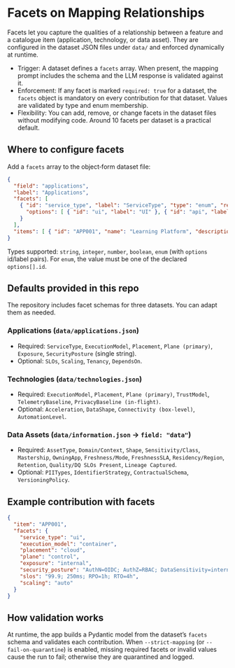 # Facets on Mapping Relationships

Facets let you capture the qualities of a relationship between a feature and a
catalogue item (application, technology, or data asset). They are configured in
the dataset JSON files under `data/` and enforced dynamically at runtime.

- Trigger: A dataset defines a `facets` array. When present, the mapping prompt
  includes the schema and the LLM response is validated against it.
- Enforcement: If any facet is marked `required: true` for a dataset, the
  `facets` object is mandatory on every contribution for that dataset. Values
  are validated by type and enum membership.
- Flexibility: You can add, remove, or change facets in the dataset files
  without modifying code. Around 10 facets per dataset is a practical default.

## Where to configure facets

Add a `facets` array to the object‑form dataset file:

```json
{
  "field": "applications",
  "label": "Applications",
  "facets": [
    { "id": "service_type", "label": "ServiceType", "type": "enum", "required": true,
      "options": [ { "id": "ui", "label": "UI" }, { "id": "api", "label": "API" } ]
    }
  ],
  "items": [ { "id": "APP001", "name": "Learning Platform", "description": "..." } ]
}
```

Types supported: `string`, `integer`, `number`, `boolean`, `enum` (with
`options` id/label pairs). For `enum`, the value must be one of the declared
`options[].id`.

## Defaults provided in this repo

The repository includes facet schemas for three datasets. You can adapt them as
needed.

### Applications (`data/applications.json`)
- Required: `ServiceType`, `ExecutionModel`, `Placement`, `Plane (primary)`,
  `Exposure`, `SecurityPosture` (single string).
- Optional: `SLOs`, `Scaling`, `Tenancy`, `DependsOn`.

### Technologies (`data/technologies.json`)
- Required: `ExecutionModel`, `Placement`, `Plane (primary)`, `TrustModel`,
  `TelemetryBaseline`, `PrivacyBaseline (in-flight)`.
- Optional: `Acceleration`, `DataShape`, `Connectivity (box-level)`,
  `AutomationLevel`.

### Data Assets (`data/information.json` → `field: "data"`)
- Required: `AssetType`, `Domain/Context`, `Shape`, `Sensitivity/Class`,
  `Mastership`, `OwningApp`, `Freshness/Mode`, `FreshnessSLA`,
  `Residency/Region`, `Retention`, `Quality/DQ SLOs Present`, `Lineage Captured`.
- Optional: `PIITypes`, `IdentifierStrategy`, `ContractualSchema`,
  `VersioningPolicy`.

## Example contribution with facets

```json
{
  "item": "APP001",
  "facets": {
    "service_type": "ui",
    "execution_model": "container",
    "placement": "cloud",
    "plane": "control",
    "exposure": "internal",
    "security_posture": "AuthN=OIDC; AuthZ=RBAC; DataSensitivity=internal",
    "slos": "99.9; 250ms; RPO=1h; RTO=4h",
    "scaling": "auto"
  }
}
```

## How validation works

At runtime, the app builds a Pydantic model from the dataset’s `facets` schema
and validates each contribution. When `--strict-mapping` (or
`--fail-on-quarantine`) is enabled, missing required facets or invalid values
cause the run to fail; otherwise they are quarantined and logged.

